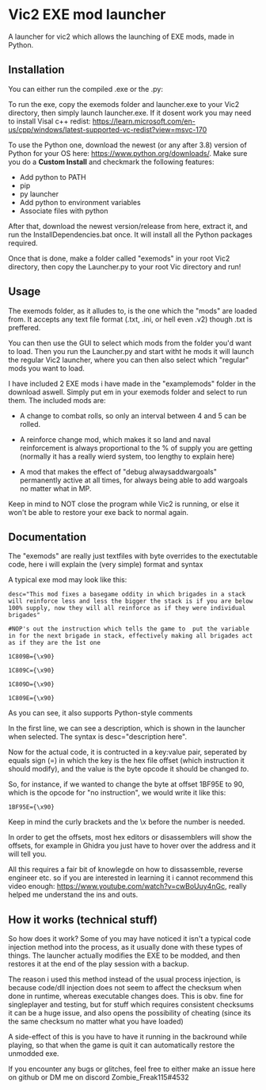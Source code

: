 # Vic2 EXE mod launcher
 A launcher for vic2 which allows the launching of EXE mods, made in Python.
 
 ## Installation

You can either run the compiled .exe or the .py:

To run the exe, copy the exemods folder and launcher.exe to your Vic2 directory, then simply launch launcher.exe. If it dosent work you may need to install Visal c++ redist: https://learn.microsoft.com/en-us/cpp/windows/latest-supported-vc-redist?view=msvc-170
 
 To use the Python one, download the newest (or any after 3.8) version of Python for your OS here: https://www.python.org/downloads/.
 Make sure you do a **Custom Install** and checkmark the following features: 
 - Add python to PATH
 - pip
 - py launcher
 - Add python to environment variables
 - Associate files with python
 
 After that, download the newest version/release from here, extract it, and run the InstallDependencies.bat once. It will install all the Python packages required.
 
 Once that is done, make a folder called "exemods" in your root Vic2 directory, then copy the Launcher.py to your root Vic directory and run!
 
 
 ## Usage
 
 The exemods folder, as it alludes to, is the one which the "mods" are loaded from. It accepts any text file format (.txt, .ini, or hell even .v2) though .txt is preffered.
 
 You can then use the GUI to select which mods from the folder you'd want to load. Then you run the Launcher.py and start witht he mods it will launch the regular Vic2 launcher, where you can then also select which "regular" mods you want to load.
 
 I have included 2 EXE mods i have made in the "examplemods" folder in the download aswell. Simply put em in your exemods folder and select to run them. The included mods are:

- A change to combat rolls, so only an interval between 4 and 5 can be rolled.

- A reinforce change mod, which makes it so land and naval reinforcement is always proportional to the % of supply you are getting (normally it has a really wierd system, too lengthy to explain here)

- A mod that makes the effect of "debug alwaysaddwargoals" permanently active at all times, for always being able to add wargoals no matter what in MP.
 
 Keep in mind to NOT close the program while Vic2 is running, or else it won't be able to restore your exe back to normal again.
 ## Documentation
 
 The "exemods" are really just textfiles with byte overrides to the exectutable code, here i will explain the (very simple) format and syntax
 
 
 A typical exe mod may look like this:
 
 ```
 desc="This mod fixes a basegame oddity in which brigades in a stack will reinforce less and less the bigger the stack is if you are below 100% supply, now they will all reinforce as if they were individual brigades"

#NOP's out the instruction which tells the game to  put the variable in for the next brigade in stack, effectively making all brigades act as if they are the 1st one

1C809B={\x90}

1C809C={\x90}

1C809D={\x90}

1C809E={\x90}
```
As you can see, it also supports Python-style comments

In the first line, we can see a description, which is shown in the launcher when selected. The syntax is desc="description here".

Now for the actual code, it is contructed in a key:value pair, seperated by equals sign (=) in which the key is the hex file offset (which instruction it should modify), and the value is the byte opcode it should be changed *to*.

So, for instance, if we wanted to change the byte at offset 1BF95E to 90, which is the opcode for "no instruction", we would write it like this:
```
1BF95E={\x90}
```

Keep in mind the curly brackets and the \\x before the number is needed.

In order to get the offsets, most hex editors or disassemblers will show the offsets, for example in Ghidra you just have to hover over the address and it will tell you.

All this requires a fair bit of knowlegde on how to dissassemble, reverse engineer etc. so if you are interested in learning it i cannot recommend this video enough: https://www.youtube.com/watch?v=cwBoUuy4nGc, really helped me understand the ins and outs.


## How it works (technical stuff)

So how does it work? Some of you may have noticed it isn't a typical code injection method into the process, as it usually done with these types of things. The launcher actually modifies the EXE to be modded, and then restores it at the end of the play session with a backup.

The reason i used this method instead of the usual process injection, is because code/dll injection does not seem to affect the checksum when done in runtime, whereas executable changes does. This is obv. fine for singleplayer and testing, but for stuff which requires consistent checksums it can be a huge issue, and also opens the possibility of cheating (since its the same checksum no matter what you have loaded)

A side-effect of this is you have to have it running in the backround while playing, so that when the game is quit it can automatically restore the unmodded exe.


If you encounter any bugs or glitches, feel free to either make an issue here on github or DM me on discord Zombie_Freak115#4532
